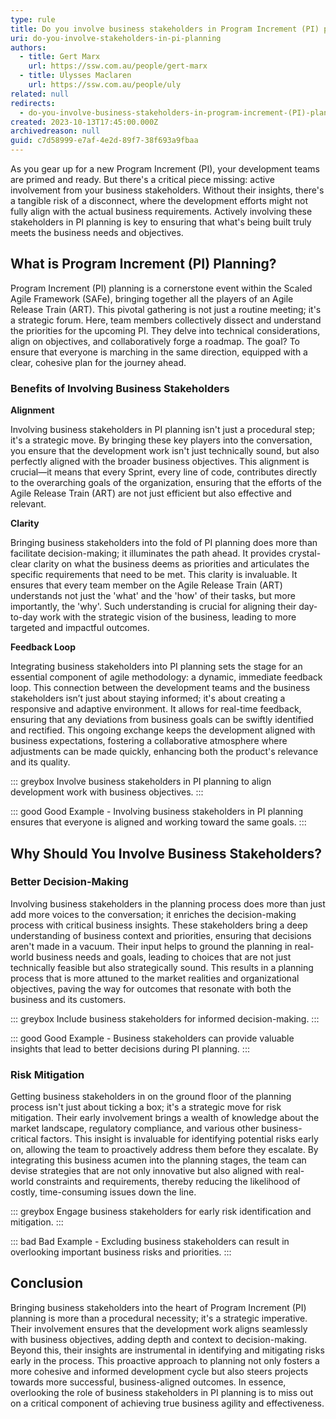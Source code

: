 ```yaml
---
type: rule
title: Do you involve business stakeholders in Program Increment (PI) planning?
uri: do-you-involve-stakeholders-in-pi-planning
authors:
  - title: Gert Marx
    url: https://ssw.com.au/people/gert-marx
  - title: Ulysses Maclaren
    url: https://ssw.com.au/people/uly
related: null
redirects:
  - do-you-involve-business-stakeholders-in-program-increment-(PI)-planning
created: 2023-10-13T17:45:00.000Z
archivedreason: null
guid: c7d58999-e7af-4e2d-89f7-38f693a9fbaa
---
```

As you gear up for a new Program Increment (PI), your development teams are primed and ready. But there's a critical piece missing: active involvement from your business stakeholders. Without their insights, there's a tangible risk of a disconnect, where the development efforts might not fully align with the actual business requirements. Actively involving these stakeholders in PI planning is key to ensuring that what's being built truly meets the business needs and objectives.

<!--endintro-->

## What is Program Increment (PI) Planning?

Program Increment (PI) planning is a cornerstone event within the Scaled Agile Framework (SAFe), bringing together all the players of an Agile Release Train (ART). This pivotal gathering is not just a routine meeting; it's a strategic forum. Here, team members collectively dissect and understand the priorities for the upcoming PI. They delve into technical considerations, align on objectives, and collaboratively forge a roadmap. The goal? To ensure that everyone is marching in the same direction, equipped with a clear, cohesive plan for the journey ahead.

### Benefits of Involving Business Stakeholders

**Alignment**

Involving business stakeholders in PI planning isn't just a procedural step; it's a strategic move. By bringing these key players into the conversation, you ensure that the development work isn't just technically sound, but also perfectly aligned with the broader business objectives. This alignment is crucial—it means that every Sprint, every line of code, contributes directly to the overarching goals of the organization, ensuring that the efforts of the Agile Release Train (ART) are not just efficient but also effective and relevant.

**Clarity**

Bringing business stakeholders into the fold of PI planning does more than facilitate decision-making; it illuminates the path ahead. It provides crystal-clear clarity on what the business deems as priorities and articulates the specific requirements that need to be met. This clarity is invaluable. It ensures that every team member on the Agile Release Train (ART) understands not just the 'what' and the 'how' of their tasks, but more importantly, the 'why'. Such understanding is crucial for aligning their day-to-day work with the strategic vision of the business, leading to more targeted and impactful outcomes.

**Feedback Loop**

Integrating business stakeholders into PI planning sets the stage for an essential component of agile methodology: a dynamic, immediate feedback loop. This connection between the development teams and the business stakeholders isn’t just about staying informed; it's about creating a responsive and adaptive environment. It allows for real-time feedback, ensuring that any deviations from business goals can be swiftly identified and rectified. This ongoing exchange keeps the development aligned with business expectations, fostering a collaborative atmosphere where adjustments can be made quickly, enhancing both the product's relevance and its quality.

::: greybox
Involve business stakeholders in PI planning to align development work with business objectives.
:::

::: good
Good Example - Involving business stakeholders in PI planning ensures that everyone is aligned and working toward the same goals.
:::

## Why Should You Involve Business Stakeholders?

### Better Decision-Making

Involving business stakeholders in the planning process does more than just add more voices to the conversation; it enriches the decision-making process with critical business insights. These stakeholders bring a deep understanding of business context and priorities, ensuring that decisions aren't made in a vacuum. Their input helps to ground the planning in real-world business needs and goals, leading to choices that are not just technically feasible but also strategically sound. This results in a planning process that is more attuned to the market realities and organizational objectives, paving the way for outcomes that resonate with both the business and its customers.

::: greybox
Include business stakeholders for informed decision-making.
:::

::: good
Good Example - Business stakeholders can provide valuable insights that lead to better decisions during PI planning.
:::

### Risk Mitigation

Getting business stakeholders in on the ground floor of the planning process isn't just about ticking a box; it's a strategic move for risk mitigation. Their early involvement brings a wealth of knowledge about the market landscape, regulatory compliance, and various other business-critical factors. This insight is invaluable for identifying potential risks early on, allowing the team to proactively address them before they escalate. By integrating this business acumen into the planning stages, the team can devise strategies that are not only innovative but also aligned with real-world constraints and requirements, thereby reducing the likelihood of costly, time-consuming issues down the line.

::: greybox
Engage business stakeholders for early risk identification and mitigation.
:::

::: bad
Bad Example - Excluding business stakeholders can result in overlooking important business risks and priorities.
:::

## Conclusion

Bringing business stakeholders into the heart of Program Increment (PI) planning is more than a procedural necessity; it's a strategic imperative. Their involvement ensures that the development work aligns seamlessly with business objectives, adding depth and context to decision-making. Beyond this, their insights are instrumental in identifying and mitigating risks early in the process. This proactive approach to planning not only fosters a more cohesive and informed development cycle but also steers projects towards more successful, business-aligned outcomes. In essence, overlooking the role of business stakeholders in PI planning is to miss out on a critical component of achieving true business agility and effectiveness.
